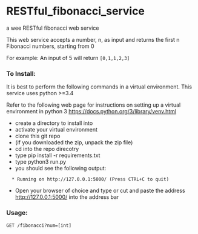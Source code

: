 # RESTful_fibonacci_service
a wee RESTful fibonacci web service

This web service accepts a number, n, as input and returns the first n Fibonacci numbers, starting from 0

For example:
An input of 5 will return ```[0,1,1,2,3]```

### To Install:

It is best to perform the following commands in a virtual environment. 
This service uses python >=3.4

Refer to the following web page for instructions on setting up a virtual environment in python 3
https://docs.python.org/3/library/venv.html

- create a directory to install into
- activate your virtual environment
- clone this git repo
- (if you downloaded the zip, unpack the zip file)
- cd into the repo direcotry
- type pip install -r requirements.txt
- type python3 run.py
- you should see the following output:
```
  * Running on http://127.0.0.1:5000/ (Press CTRL+C to quit)
```
- Open your browser of choice and type or cut and paste the address http://127.0.0.1:5000/ into the address bar

### Usage:
```
GET /fibonacci?num=[int]
```

